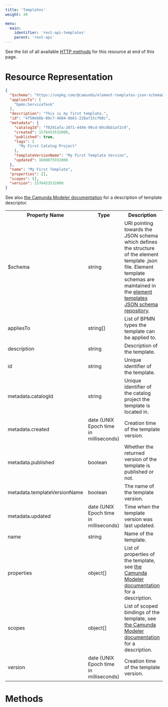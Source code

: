 ```yaml
---
title: 'Templates'
weight: 30

menu:
  main:
    identifier: 'rest-api-templates'
    parent: 'rest-api'
---
```


See the list of all available [HTTP methods](#methods) for this resource at end of this page.

# Resource Representation

```json
{
  "$schema": "https://unpkg.com/@camunda/element-templates-json-schema@0.4.0/resources/schema.json",
  "appliesTo": [
    "bpmn:ServiceTask"
  ],
  "description": "This is my first template.",
  "id": "4f50eb6b-89c7-4684-8b61-228af15cf60c",
  "metadata": {
    "catalogId": "f0291afa-2071-4494-99cd-09c8bb1af2c9",
    "created": 1576453532000,
    "published": true,
    "tags": [
      "My First Catalog Project"
    ],
    "templateVersionName": "My First Template Version",
    "updated": 1608075932000
  },
  "name": "My First Template",
  "properties": [],
  "scopes": [],
  "version": 1576453532000
}
```

See also [the Camunda Modeler documentation](https://github.com/camunda/camunda-modeler/tree/master/docs/element-templates#defining-templates) for a description of template descriptor.

<table class="table table-striped">
  <tr>
    <th>Property Name</th>
    <th>Type</th>
    <th>Description</th>
  </tr>
  <tr>
    <td>$schema</td>
    <td>string</td>
    <td>URI pointing towards the JSON schema which defines the structure of the element template .json file. Element template schemas are maintained in the <a href="https://github.com/camunda/element-templates-json-schema">element templates JSON schema repository</a>.</td>
  </tr>
  <tr>
    <td>appliesTo</td>
    <td>string[]</td>
    <td>List of BPMN types the template can be applied to.</td>
  </tr>
  <tr>
    <td>description</td>
    <td>string</td>
    <td>Description of the template.</td>
  </tr>
  <tr>
    <td>id</td>
    <td>string</td>
    <td>Unique identifier of the template.</td>
  </tr>
  <tr>
    <td>metadata.catalogId</td>
    <td>string</td>
    <td>Unique identifier of the catalog project the template is located in.</td>
  </tr>
  <tr>
    <td>metadata.created</td>
    <td>date (UNIX Epoch time in milliseconds)</td>
    <td>Creation time of the template version.</td>
  </tr>
  <tr>
    <td>metadata.published</td>
    <td>boolean</td>
    <td>Whether the returned version of the template is published or not.</td>
  </tr>
  <tr>
    <td>metadata.templateVersionName</td>
    <td>boolean</td>
    <td>The name of the template version.</td>
  </tr>
  <tr>
    <td>metadata.updated</td>
    <td>date (UNIX Epoch time in milliseconds)</td>
    <td>Time when the template version was last updated.</td>
  </tr>
  <tr>
    <td>name</td>
    <td>string</td>
    <td>Name of the template.</td>
  </tr>
  <tr>
    <td>properties</td>
    <td>object[]</td>
    <td>List of properties of the template, see <a href="https://github.com/camunda/camunda-modeler/tree/master/docs/element-templates#defining-template-properties">the Camunda Modeler documentation</a> for a description.</td>
  </tr>
  <tr>
    <td>scopes</td>
    <td>object[]</td>
    <td>List of scoped bindings of the template, see <a href="https://github.com/camunda/camunda-modeler/tree/master/docs/element-templates#scoped-bindings">the Camunda Modeler documentation</a> for a description.</td>
  </tr>
  <tr>
    <td>version</td>
    <td>date (UNIX Epoch time in milliseconds)</td>
    <td>Creation time of the template version.</td>
  </tr>
</table>

# Methods
